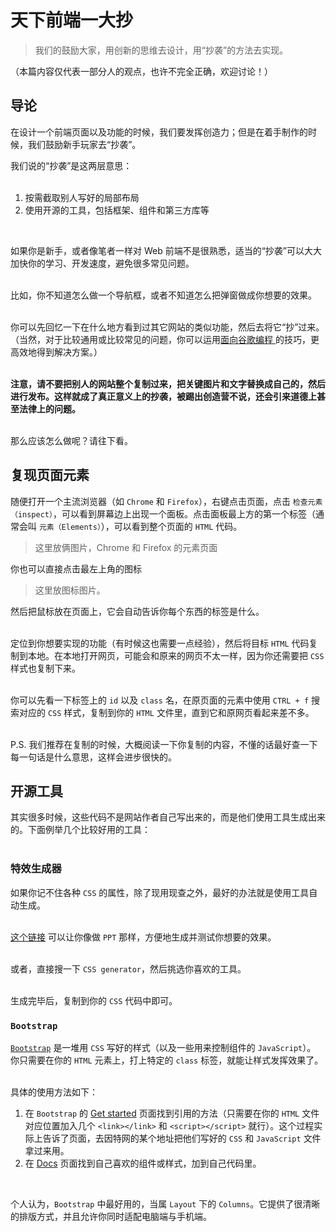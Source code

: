 # 天下前端一大抄
> 我们的鼓励大家，用创新的思维去设计，用“抄袭”的方法去实现。  

（本篇内容仅代表一部分人的观点，也许不完全正确，欢迎讨论！）

## 导论

在设计一个前端页面以及功能的时候，我们要发挥创造力；但是在着手制作的时候，我们鼓励新手玩家去“抄袭”。

我们说的“抄袭”是这两层意思：  
<br> 

1. 按需截取别人写好的局部布局  
2. 使用开源的工具，包括框架、组件和第三方库等  
<br>

如果你是新手，或者像笔者一样对 Web 前端不是很熟悉，适当的“抄袭”可以大大加快你的学习、开发速度，避免很多常见问题。  
<br>

比如，你不知道怎么做一个导航框，或者不知道怎么把弹窗做成你想要的效果。  
<br>

你可以先回忆一下在什么地方看到过其它网站的类似功能，然后去将它“抄”过来。  
（当然，对于比较通用或比较常见的问题，你可以运用<a href="../GOP">面向谷歌编程 </a>的技巧，更高效地得到解决方案。）  
<br>



**注意，请不要把别人的网站整个复制过来，把关键图片和文字替换成自己的，然后进行发布。这样就成了真正意义上的抄袭，被踢出创造营不说，还会引来道德上甚至法律上的问题。**  
<br>

那么应该怎么做呢？请往下看。  


## 复现页面元素
随便打开一个主流浏览器（如 `Chrome` 和 `Firefox`），右键点击页面，点击 `检查元素（inspect）`，可以看到屏幕边上出现一个面板。点击面板最上方的第一个标签（通常会叫 `元素（Elements）`），可以看到整个页面的 `HTML` 代码。  

> 这里放俩图片，Chrome 和 Firefox 的元素页面  

你也可以直接点击最左上角的图标

> 这里放图标图片。

然后把鼠标放在页面上，它会自动告诉你每个东西的标签是什么。  
<br>

定位到你想要实现的功能（有时候这也需要一点经验），然后将目标 `HTML` 代码复制到本地。在本地打开网页，可能会和原来的网页不太一样，因为你还需要把 `CSS` 样式也复制下来。  
<br>

你可以先看一下标签上的 `id` 以及 `class` 名，在原页面的元素中使用 `CTRL + f` 搜索对应的 `CSS` 样式，复制到你的 `HTML` 文件里，直到它和原网页看起来差不多。  
<br>

P.S. 我们推荐在复制的时候，大概阅读一下你复制的内容，不懂的话最好查一下每一句话是什么意思，这样会进步很快的。


## 开源工具
其实很多时候，这些代码不是网站作者自己写出来的，而是他们使用工具生成出来的。下面例举几个比较好用的工具：  
<br>

### 特效生成器
如果你记不住各种 `CSS` 的属性，除了现用现查之外，最好的办法就是使用工具自动生成。  
<br>

[这个链接](https://angrytools.com/css-generator/border/) 可以让你像做 `PPT` 那样，方便地生成并测试你想要的效果。  
<br>

或者，直接搜一下 `CSS generator`，然后挑选你喜欢的工具。  
<br>

生成完毕后，复制到你的 `CSS` 代码中即可。  


### `Bootstrap`
[`Bootstrap`](https://getbootstrap.com/) 是一堆用 `CSS` 写好的样式（以及一些用来控制组件的 `JavaScript`）。  
你只需要在你的 `HTML` 元素上，打上特定的 `class` 标签，就能让样式发挥效果了。  
<br>

具体的使用方法如下：  
1. 在 `Bootstrap` 的 [Get started](https://getbootstrap.com/docs/5.0/getting-started/introduction/) 页面找到引用的方法（只需要在你的 `HTML` 文件对应位置加入几个 `<link></link>` 和 `<script></script>` 就行）。这个过程实际上告诉了页面，去因特网的某个地址把他们写好的 `CSS` 和 `JavaScript` 文件拿过来用。  
2. 在 [Docs](https://getbootstrap.com/docs/5.0/getting-started/introduction/) 页面找到自己喜欢的组件或样式，加到自己代码里。  
<br>

个人认为，`Bootstrap` 中最好用的，当属 `Layout` 下的 `Columns`。它提供了很清晰的排版方式，并且允许你同时适配电脑端与手机端。

